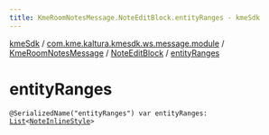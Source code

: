 ```yaml
---
title: KmeRoomNotesMessage.NoteEditBlock.entityRanges - kmeSdk
---
```


[kmeSdk](../../../index.html) / [com.kme.kaltura.kmesdk.ws.message.module](../../index.html) / [KmeRoomNotesMessage](../index.html) / [NoteEditBlock](index.html) / [entityRanges](./entity-ranges.html)

# entityRanges

`@SerializedName("entityRanges") var entityRanges: `[`List`](https://kotlinlang.org/api/latest/jvm/stdlib/kotlin.collections/-list/index.html)`<`[`NoteInlineStyle`](../-note-inline-style/index.html)`>`